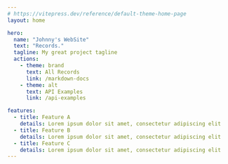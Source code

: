 ```yaml
---
# https://vitepress.dev/reference/default-theme-home-page
layout: home

hero:
  name: "Johnny's WebSite"
  text: "Records."
  tagline: My great project tagline
  actions:
    - theme: brand
      text: All Records
      link: /markdown-docs
    - theme: alt
      text: API Examples
      link: /api-examples

features:
  - title: Feature A
    details: Lorem ipsum dolor sit amet, consectetur adipiscing elit
  - title: Feature B
    details: Lorem ipsum dolor sit amet, consectetur adipiscing elit
  - title: Feature C
    details: Lorem ipsum dolor sit amet, consectetur adipiscing elit
---
```

